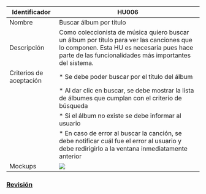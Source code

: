 | Identificador           | HU006                   | 
|-------------------------|------------------------------| 
| Nombre                  | Buscar álbum por título | 
| Descripción             | Como coleccionista de música quiero buscar un álbum por título para ver las canciones que lo componen. Esta HU es necesaria pues hace parte de las funcionalidades más importantes del sistema. | 
| Criterios de aceptación | * Se debe poder buscar por el título del álbum |
| | * Al dar clic en buscar, se debe mostrar la lista de álbumes que cumplan con el criterio de búsqueda |
| | * Si el álbum no existe se debe informar al usuario |
| | * En caso de error al buscar la canción, se debe notificar cuál fue el error al usuario y debe redirigirlo a la ventana inmediatamente anterior |
| Mockups                 | ![](https://github.com/MISW-4101-Practicas/TutorialCanciones/wiki/mockups/buscar_album_titulo.png)                 | 

### [Revisión](https://github.com/MISW-4101-Practicas/TutorialCanciones/wiki/f03#revisi%C3%B3n)
